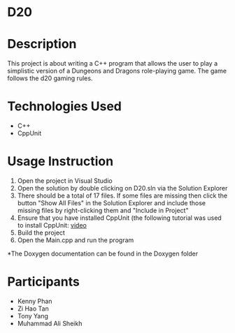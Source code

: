 # D20

# Description
This project is about writing a C++ program that allows the user to play a simplistic version of a Dungeons and Dragons role-playing game. The game follows the d20 gaming rules.

# Technologies Used
- C++
- CppUnit

# Usage Instruction
1. Open the project in Visual Studio
2. Open the solution by double clicking on D20.sln via the Solution Explorer
3. There should be a total of 17 files. If some files are missing then click the button "Show All Files" in the Solution Explorer and include those missing files by right-clicking them and "Include in Project"
4. Ensure that you have installed CppUnit (the following tutorial was used to install CppUnit: [video](https://www.youtube.com/watch?v=UjwBHaUH14o)
6. Build the project
7. Open the Main.cpp and run the program

*The Doxygen documentation can be found in the Doxygen folder

# Participants
- Kenny Phan
- Zi Hao Tan
- Tony Yang
- Muhammad Ali Sheikh
